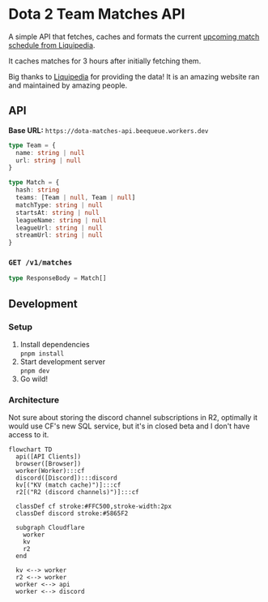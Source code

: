 # Dota 2 Team Matches API

A simple API that fetches, caches and formats the
current [upcoming match schedule from Liquipedia](https://liquipedia.net/dota2/Liquipedia:Upcoming_and_ongoing_matches).

It caches matches for 3 hours after initially fetching them.

Big thanks to [Liquipedia](https://liquipedia.net) for providing the data! It is an amazing website ran and maintained
by amazing people.

## API

**Base URL:** `https://dota-matches-api.beequeue.workers.dev`

```ts
type Team = {
  name: string | null
  url: string | null
}

type Match = {
  hash: string
  teams: [Team | null, Team | null]
  matchType: string | null
  startsAt: string | null
  leagueName: string | null
  leagueUrl: string | null
  streamUrl: string | null
}
```

### `GET /v1/matches`

```ts
type ResponseBody = Match[]
```

## Development

### Setup

1. Install dependencies <br/>`pnpm install`
1. Start development server <br/>`pnpm dev`
1. Go wild!

### Architecture

Not sure about storing the discord channel subscriptions in R2,
optimally it would use CF's new SQL service, but it's in closed beta and I don't have access to it.

```mermaid
flowchart TD
  api([API Clients])
  browser([Browser])
  worker(Worker):::cf
  discord([Discord]):::discord
  kv[("KV (match cache)")]:::cf
  r2[("R2 (discord channels)")]:::cf

  classDef cf stroke:#FFC500,stroke-width:2px
  classDef discord stroke:#5865F2

  subgraph Cloudflare
    worker
    kv
    r2
  end

  kv <--> worker
  r2 <--> worker
  worker <--> api
  worker <--> discord
```
